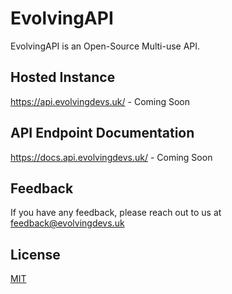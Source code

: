 
# EvolvingAPI

EvolvingAPI is an Open-Source Multi-use API.


## Hosted Instance

https://api.evolvingdevs.uk/ - Coming Soon


## API Endpoint Documentation

https://docs.api.evolvingdevs.uk/ - Coming Soon


## Feedback

If you have any feedback, please reach out to us at feedback@evolvingdevs.uk


## License

[MIT](https://choosealicense.com/licenses/mit/)

